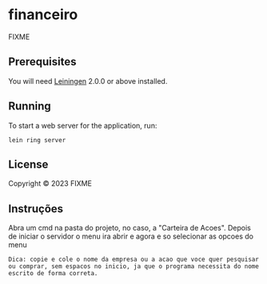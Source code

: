 # financeiro

FIXME

## Prerequisites

You will need [Leiningen][] 2.0.0 or above installed.

[leiningen]: https://github.com/technomancy/leiningen

## Running

To start a web server for the application, run:

    lein ring server

## License

Copyright © 2023 FIXME

## Instruções

Abra um cmd na pasta do projeto, no caso, a "Carteira de Acoes". Depois de iniciar o servidor o menu ira abrir e agora e so selecionar as opcoes do menu

    Dica: copie e cole o nome da empresa ou a acao que voce quer pesquisar ou comprar, sem espacos no inicio, ja que o programa necessita do nome escrito de forma correta.